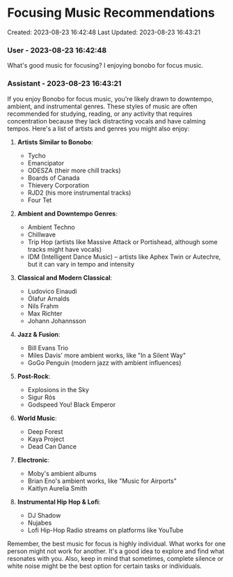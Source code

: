 # Focusing Music Recommendations

Created: 2023-08-23 16:42:48
Last Updated: 2023-08-23 16:43:21

### User - 2023-08-23 16:42:48

What's good music for focusing? I enjoying bonobo for focus music.

### Assistant - 2023-08-23 16:43:21

If you enjoy Bonobo for focus music, you're likely drawn to downtempo, ambient, and instrumental genres. These styles of music are often recommended for studying, reading, or any activity that requires concentration because they lack distracting vocals and have calming tempos. Here's a list of artists and genres you might also enjoy:

1. **Artists Similar to Bonobo**:
   - Tycho
   - Emancipator
   - ODESZA (their more chill tracks)
   - Boards of Canada
   - Thievery Corporation
   - RJD2 (his more instrumental tracks)
   - Four Tet

2. **Ambient and Downtempo Genres**:
   - Ambient Techno
   - Chillwave
   - Trip Hop (artists like Massive Attack or Portishead, although some tracks might have vocals)
   - IDM (Intelligent Dance Music) – artists like Aphex Twin or Autechre, but it can vary in tempo and intensity

3. **Classical and Modern Classical**:
   - Ludovico Einaudi
   - Ólafur Arnalds
   - Nils Frahm
   - Max Richter
   - Johann Johannsson

4. **Jazz & Fusion**:
   - Bill Evans Trio
   - Miles Davis' more ambient works, like "In a Silent Way"
   - GoGo Penguin (modern jazz with ambient influences)

5. **Post-Rock**:
   - Explosions in the Sky
   - Sigur Rós
   - Godspeed You! Black Emperor

6. **World Music**:
   - Deep Forest
   - Kaya Project
   - Dead Can Dance

7. **Electronic**:
   - Moby's ambient albums
   - Brian Eno's ambient works, like "Music for Airports"
   - Kaitlyn Aurelia Smith

8. **Instrumental Hip Hop & Lofi**:
   - DJ Shadow
   - Nujabes
   - Lofi Hip-Hop Radio streams on platforms like YouTube

Remember, the best music for focus is highly individual. What works for one person might not work for another. It's a good idea to explore and find what resonates with you. Also, keep in mind that sometimes, complete silence or white noise might be the best option for certain tasks or individuals.

